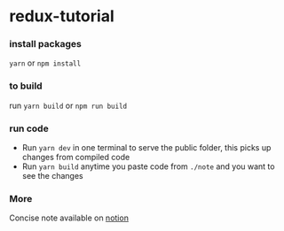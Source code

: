 # redux-tutorial

### install packages

`yarn` or `npm install`

### to build

run `yarn build` or `npm run build`

### run code

- Run `yarn dev` in one terminal to serve the public folder, this picks up changes from compiled code
- Run `yarn build` anytime you paste code from `./note` and you want to see the changes

### More

Concise note available on [notion](https://www.notion.so/Redux-18ba53ded41742aea1e2680400a89e80)

